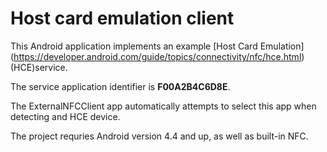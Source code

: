 # Host card emulation client

This Android application implements an example [Host Card Emulation] (https://developer.android.com/guide/topics/connectivity/nfc/hce.html) (HCE)service. 

The service application identifier is __F00A2B4C6D8E__. 

The ExternalNFCClient app automatically attempts to select this app when detecting and HCE device.

The project requries Android version 4.4 and up, as well as built-in NFC.

